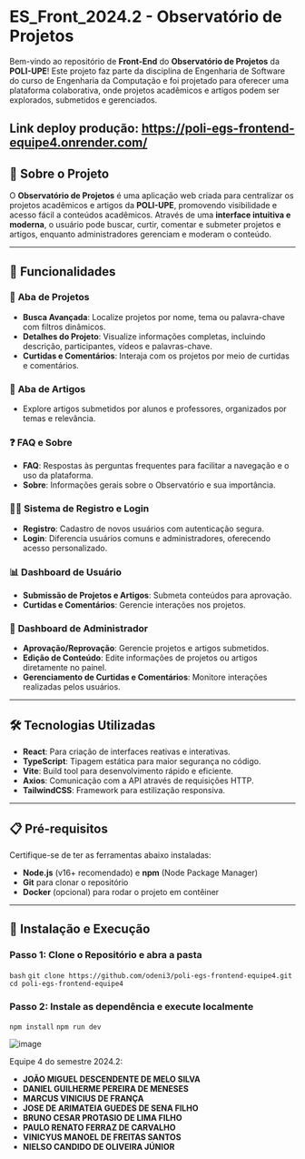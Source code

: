 # **ES_Front_2024.2 - Observatório de Projetos**

Bem-vindo ao repositório de **Front-End** do **Observatório de Projetos** da **POLI-UPE**! Este projeto faz parte da disciplina de Engenharia de Software do curso de Engenharia da Computação e foi projetado para oferecer uma plataforma colaborativa, onde projetos acadêmicos e artigos podem ser explorados, submetidos e gerenciados.

Link deploy produção: https://poli-egs-frontend-equipe4.onrender.com/
---

## 🌟 **Sobre o Projeto**

O **Observatório de Projetos** é uma aplicação web criada para centralizar os projetos acadêmicos e artigos da **POLI-UPE**, promovendo visibilidade e acesso fácil a conteúdos acadêmicos. Através de uma **interface intuitiva e moderna**, o usuário pode buscar, curtir, comentar e submeter projetos e artigos, enquanto administradores gerenciam e moderam o conteúdo.

---

## 🚀 **Funcionalidades**

### 📂 **Aba de Projetos**
- **Busca Avançada**: Localize projetos por nome, tema ou palavra-chave com filtros dinâmicos.
- **Detalhes do Projeto**: Visualize informações completas, incluindo descrição, participantes, vídeos e palavras-chave.
- **Curtidas e Comentários**: Interaja com os projetos por meio de curtidas e comentários.

### 📑 **Aba de Artigos**
- Explore artigos submetidos por alunos e professores, organizados por temas e relevância.

### ❓ **FAQ e Sobre**
- **FAQ**: Respostas às perguntas frequentes para facilitar a navegação e o uso da plataforma.
- **Sobre**: Informações gerais sobre o Observatório e sua importância.

### 🧑‍💻 **Sistema de Registro e Login**
- **Registro**: Cadastro de novos usuários com autenticação segura.
- **Login**: Diferencia usuários comuns e administradores, oferecendo acesso personalizado.

### 📊 **Dashboard de Usuário**
- **Submissão de Projetos e Artigos**: Submeta conteúdos para aprovação.
- **Curtidas e Comentários**: Gerencie interações nos projetos.

### 🔧 **Dashboard de Administrador**
- **Aprovação/Reprovação**: Gerencie projetos e artigos submetidos.
- **Edição de Conteúdo**: Edite informações de projetos ou artigos diretamente no painel.
- **Gerenciamento de Curtidas e Comentários**: Monitore interações realizadas pelos usuários.

---

## 🛠 **Tecnologias Utilizadas**

- **React**: Para criação de interfaces reativas e interativas.
- **TypeScript**: Tipagem estática para maior segurança no código.
- **Vite**: Build tool para desenvolvimento rápido e eficiente.
- **Axios**: Comunicação com a API através de requisições HTTP.
- **TailwindCSS**: Framework para estilização responsiva.

---

## 📋 **Pré-requisitos**

Certifique-se de ter as ferramentas abaixo instaladas:

- **Node.js** (v16+ recomendado) e **npm** (Node Package Manager)
- **Git** para clonar o repositório
- **Docker** (opcional) para rodar o projeto em contêiner

---

## 🔧 **Instalação e Execução**

### Passo 1: Clone o Repositório e abra a pasta
```bash```
```git clone https://github.com/odeni3/poli-egs-frontend-equipe4.git```
```cd poli-egs-frontend-equipe4```
### Passo 2: Instale as dependência e execute localmente
```npm install```
```npm run dev```

![image](https://github.com/user-attachments/assets/44568fd9-6047-4b84-8a4b-d3f7ed63f996)

Equipe 4 do semestre 2024.2:
- **JOÃO MIGUEL DESCENDENTE DE MELO SILVA**
- **DANIEL GUILHERME PEREIRA DE MENESES**
- **MARCUS VINICIUS DE FRANÇA**
- **JOSE DE ARIMATEIA GUEDES DE SENA FILHO**
- **BRUNO CESAR PROTASIO DE LIMA FILHO**
- **PAULO RENATO FERRAZ DE CARVALHO**
- **VINICYUS MANOEL DE FREITAS SANTOS**
- **NIELSO CANDIDO DE OLIVEIRA JÚNIOR**
